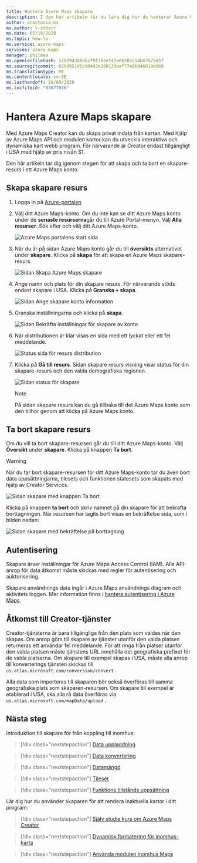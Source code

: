 ```yaml
---
title: Hantera Azure Maps skapare
description: I den här artikeln får du lära dig hur du hanterar Azure Maps Creator.
author: anastasia-ms
ms.author: v-stharr
ms.date: 05/18/2020
ms.topic: how-to
ms.service: azure-maps
services: azure-maps
manager: philmea
ms.openlocfilehash: 579294388dbcf9f785ef41e06505c14b6767565f
ms.sourcegitcommit: 829d951d5c90442a38012daaf77e86046018e5b9
ms.translationtype: MT
ms.contentlocale: sv-SE
ms.lasthandoff: 10/09/2020
ms.locfileid: "83677936"
---
```

# <a name="manage-azure-maps-creator"></a>Hantera Azure Maps skapare

Med Azure Maps Creator kan du skapa privat indata från kartan. Med hjälp av Azure Maps API och modulen kartor kan du utveckla interaktiva och dynamiska kart webb program. För närvarande är Creator endast tillgängligt i USA med hjälp av pris nivån S1.

Den här artikeln tar dig igenom stegen för att skapa och ta bort en skapare-resurs i ett Azure Maps konto.

## <a name="create-creator-resource"></a>Skapa skapare resurs

1. Logga in på [Azure-portalen](https://portal.azure.com)

2. Välj ditt Azure Maps-konto. Om du inte kan se ditt Azure Maps konto under de **senaste resurserna**går du till Azure Portal-menyn. Välj **Alla resurser**. Sök efter och välj ditt Azure Maps-konto.

    ![Azure Maps portalens start sida](./media/how-to-manage-creator/select-maps-account.png)

3. När du är på sidan Azure Maps konto går du till **översikts** alternativet under **skapare**. Klicka på  **skapa**  för att skapa en Azure Maps skapare-resurs.

    ![Sidan Skapa Azure Maps skapare](./media/how-to-manage-creator/creator-blade-settings.png)

4. Ange namn och plats för din skapare resurs. För närvarande stöds endast skapare i USA. Klicka på **Granska + skapa**.

   ![Sidan Ange skapare konto information](./media/how-to-manage-creator/creator-creation-dialog.png)

5. Granska inställningarna och klicka på **skapa**.

    ![Sidan Bekräfta inställningar för skapare av konto](./media/how-to-manage-creator/creator-create-dialog.png)

6. När distributionen är klar visas en sida med ett lyckat eller ett fel meddelande.

   ![Status sida för resurs distribution](./media/how-to-manage-creator/creator-resource-created.png)

7. Klicka på **Gå till resurs**. Sidan skapare resurs visning visar status för din skapare-resurs och den valda demografiska regionen.

    ![Sidan status för skapare](./media/how-to-manage-creator/creator-resource-view.png)

   >[!NOTE]
   >På sidan skapare resurs kan du gå tillbaka till det Azure Maps konto som den tillhör genom att klicka på Azure Maps konto.

## <a name="delete-creator-resource"></a>Ta bort skapare resurs

Om du vill ta bort skapare-resursen går du till ditt Azure Maps-konto. Välj **Översikt** under **skapare**. Klicka på knappen **Ta bort**.

>[!WARNING]
>När du tar bort skapare-resursen för ditt Azure Maps-konto tar du även bort data uppsättningarna, tilesets och funktionen statesets som skapats med hjälp av Creator Services.

![Sidan skapare med knappen Ta bort](./media/how-to-manage-creator/creator-delete.png)

Klicka på knappen **ta bort** och skriv namnet på din skapare för att bekräfta borttagningen. När resursen har tagits bort visas en bekräftelse sida, som i bilden nedan:

![Sidan skapare med bekräftelse på borttagning](./media/how-to-manage-creator/creator-confirmdelete.png)

## <a name="authentication"></a>Autentisering

Skapare ärver inställningar för Azure Maps Access Control (IAM). Alla API-anrop för data åtkomst måste skickas med regler för autentisering och auktorisering.

Skapare användnings data ingår i Azure Maps användnings diagram och aktivitets loggen.  Mer information finns i [hantera autentisering i Azure Maps](https://docs.microsoft.com/azure/azure-maps/how-to-manage-authentication).

## <a name="access-to-creator-services"></a>Åtkomst till Creator-tjänster

Creator-tjänsterna är bara tillgängliga från den plats som valdes när den skapas. Om anrop görs till skapare av tjänster utanför den valda platsen returneras ett användar fel meddelande. För att ringa från platser utanför den valda platsen måste tjänstens URL innehålla det geografiska prefixet för de valda platserna. Om skapare till exempel skapas i USA, måste alla anrop till konverterings tjänsten skickas till `us.atlas.microsoft.com/conversion/convert` .

Alla data som importeras till skaparen bör också överföras till samma geografiska plats som skaparen-resursen. Om skapare till exempel är etablerad i USA, ska alla rå data överföras via `us.atlas.microsoft.com/mapData/upload` .

## <a name="next-steps"></a>Nästa steg

Introduktion till skapare för från koppling till inomhus:

> [!div class="nextstepaction"]
> [Data uppladdning](creator-indoor-maps.md#upload-a-drawing-package)

> [!div class="nextstepaction"]
> [Data konvertering](creator-indoor-maps.md#convert-a-drawing-package)

> [!div class="nextstepaction"]
> [Datamängd](creator-indoor-maps.md#datasets)

> [!div class="nextstepaction"]
> [Tileset](creator-indoor-maps.md#tilesets)

> [!div class="nextstepaction"]
> [Funktions tillstånds uppsättning](creator-indoor-maps.md#feature-statesets)

Lär dig hur du använder skaparen för att rendera inaktuella kartor i ditt program:

> [!div class="nextstepaction"]
> [Själv studie kurs om Azure Maps Creator](tutorial-creator-indoor-maps.md)

> [!div class="nextstepaction"]
> [Dynamisk formatering för inomhus-karta](indoor-map-dynamic-styling.md)

> [!div class="nextstepaction"]
> [Använda modulen inomhus Maps](how-to-use-indoor-module.md)